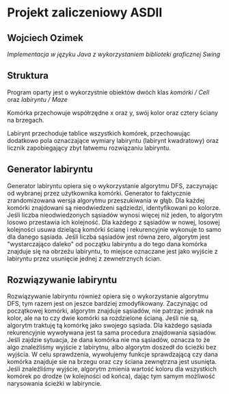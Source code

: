 # Projekt zaliczeniowy ASDII
## Wojciech Ozimek

*Implementacja w języku Java z wykorzystaniem biblioteki graficznej Swing*

## Struktura

Program oparty jest o wykorzystnie obiektów dwóch klas *komórki / Cell* oraz *labiryntu / Maze*

Komórka przechowuje współrzędne x oraz y, swój kolor oraz cztery ściany na brzegach.

Labirynt przechoduje tablice wszystkich komórek, przechowując dodatkowo pola oznaczające wymiary labiryntu (labirynt kwadratowy) oraz licznik zapobiegający zbyt łatwemu rozwiązaniu labiryntu.

## Generator labiryntu

Generator labiryntu opiera się o wykorzystanie algorytmu DFS, zaczynając od wybranej przez użytkownika komórki. Generator to faktycznie zrandomizowana wersja algorytmu przeszukiwania w głąb. Dla każdej komórki znajdowani są nieodwiedzeni sądziedzi, identyfikowani po kolorze. Jeśli liczba nieodwiedzonych sąsiadów wynosi więcej niż jeden, to algorytm losowo przestawia ich kolejność. Dla każdego z sąsiadów w nowej, losowej kolejności usuwa dzielącą komórki ścianę i rekurencyjnie wykonuje to samo dla danego sąsiada. Jeśli liczba sąsiadów jest równa zero, algorytm jest "wystarczająco daleko" od początku labiryntu a do tego dana komórka znajduje się na obrzeżu labiryntu, to miejsce oznaczane jest jako wyjście z labiryntu przez usunięcie jednej z zewnetrznych ścian.

## Rozwiązywanie labiryntu

Rozwiązywanie labiryntu również opiera się o wykorzystanie algorytmu DFS, tym razem jest on jeszce bardziej zmodyfikowany. Zaczynając od początkowej komórki, algorytm znajduje sąsiadów, nie patrząc jednak na kolor, ale na to czy dwie komórki sa rozdzielone ścianą. Jeśli nie są, algorytm traktuję tą komórkę jako swojego sąsiada. Dla każdego sąsiada rekurencyjnie wywoływana jest ta sama procedura znajdowania sąsiadów. Jeśli zajdzie sytuacja, że dana komórka nie ma sąsiadów, oznacza to że algo znaleźliśmy wyjście z labirytnu, albo algorytm doszedł do ścieżki bez wyjścia. W celu sprawdzenia, wywołujemy funkcje sprawdzającą czy dana komórka znajduje sie na brzegu oraz czy ściana zewnętrzna jest usunięta. Jeśli znaleźliśmy wyjście, algorytm zmienia wartość koloru dla wszystkich komórek po drodze (w kolejności od końca), dając tym samym możliwość narysowania ścieżki w labiryncie.
